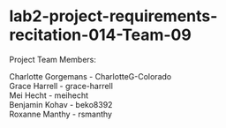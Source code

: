 # lab2-project-requirements-recitation-014-Team-09
Project Team Members: <br/>

Charlotte Gorgemans - CharlotteG-Colorado <br/>
Grace Harrell - grace-harrell <br/>
Mei Hecht - meihecht <br/>
Benjamin Kohav - beko8392 <br/>
Roxanne Manthy - rsmanthy <br/>
